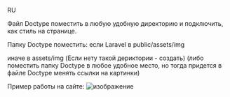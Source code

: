 RU

Файл Doctype поместить в любую удобную директорию и подключить, как стиль на странице.

Папку Doctype поместить:
  если Laravel в public/assets/img

  иначе в assets/img (Если нету такой дериктории - создать)
      (либо поместить папку Doctype в любое удобное место, но тогда придется в файле Doctype менять ссылки на картинки)

Пример работы на сайте:
 ![изображение](https://github.com/So0vey/Css-icon-placer-for-links-on-documents/assets/127132701/e02d57ca-7259-4473-8b9e-04517935650e)
